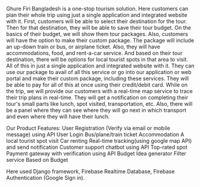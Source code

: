 
Ghure Firi Bangladesh is a one-stop tourism solution. Here customers can plan their whole trip using just a single application and integrated website with it. First, customers will be able to select their destination for the tour. Then for that destination, they will be able to save their tour budget. On the basics of their budget, we will show them tour packages. Also, customers will have the option to make their custom package. The package will include an up-down train or bus, or airplane ticket. Also, they will have accommodations, food, and rent-a-car service. And based on their tour destination, there will be options for local tourist spots in that area to visit. All of this in just a single application and integrated website with it. They can use our package to avail of all this service or go into our application or web portal and make their custom package, including these services. They will be able to pay for all of this at once using their credit/debit card. While on the trip, we will provide our customers with a real-time map service to trace their trip plans in real-time. They will get a notification on completing their tour's small parts like lunch, spot visited, transportation, etc. Also, there will be a panel where they can see where they will go next in which transport and even where they will have their lunch.  

Our Product Features:
User Registration (Verify via email or mobile message) using API 
User Login 
Bus/plane/train ticket 
Accommodation 
A local tourist spot visit
Car renting 
Real-time tracking(using google map API) and send notification
Customer support chatbot using API 
Top-rated spot 
Payment gateway with verification using API
Budget Idea generator
Filter service Based on Budget

Here used Django framework, Firebase Realtime Database, Firebase Authentication (Google Sign in).
